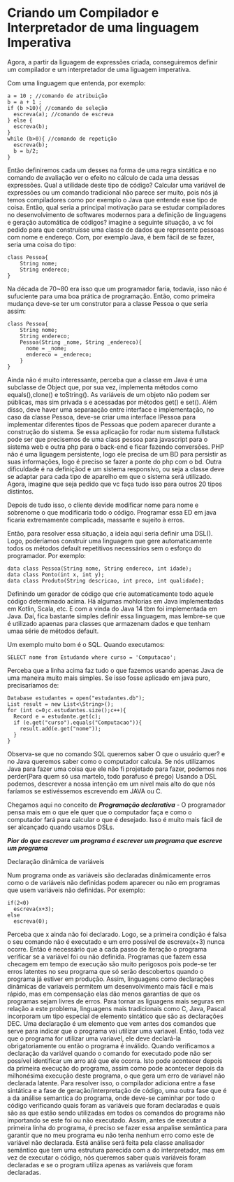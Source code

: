 <h1>
  <a name="tipagem-din%C3%A2mica" href="#tipagem-din%C3%A2mica" class="anchor">
  </a>
  Criando um Compilador e Interpretador de uma linguagem Imperativa
</h1>
<p>
Agora, a partir da liguagem de expressões criada, conseguiremos definir um compilador e um interpretador de uma liguagem imperativa.

Com uma linguagem que entenda, por exemplo:
</p>

<div class="highlight">
<pre class="highlight c">
<code>a = 10 ; //comando de atribuição
b = a + 1 ; 
if (b >10){ //comando de seleção
  escreva(a); //comando de escreva
} else {
  escreva(b);
}
while (b>0){ //comando de repetição
  escreva(b);
  b = b/2;
}
</code></pre></div>

Então definiremos cada um desses na forma de uma regra sintática e no comando de avaliação ver o efeito no cálculo de cada uma dessas expressões.
Qual a utilidade deste tipo de código?
Calcular uma variável de expressões ou um comando tradicional não parece ser muito, pois nós já temos compiladores como por exemplo o Java que entende esse tipo de coisa.
Então, qual seria a principal motivação para se estudar compiladores no desenvolvimento de softwares modernos para a  definição de linguagens e geração automática de códigos?
imagine a seguinte situação, a vc foi pedido para que construísse uma classe de dados que represente pessoas com nome e endereço. Com, por exemplo Java, é bem fácil de se fazer, seria uma coisa do tipo:

<div class="highlight">
<pre class="highlight c">
<code>class Pessoa{
    String nome;
    String endereco;
} 
</code></pre></div>


Na década de 70~80 era isso que um programador faria, todavia, isso não é sufuciente para uma boa prática de programação.
Então, como primeira mudança deve-se ter um construtor para a classe Pessoa o que seria assim:

<div class="highlight">
<pre class="highlight c">
<code>class Pessoa{
    String nome;
    String endereco;
    Pessoa(String _nome, String _endereco){
      nome = _nome;
      endereco = _endereco;
    }
} 
</code></pre></div>

Ainda não é muito interessante, perceba que a classe em Java é uma subclasse de Object que, por sua vez, implementa métodos como equals(),clone() e toString().
As variáveis de um objeto não podem ser públicas, mas sim privada s e acessadas por métodos get() e set().
Além disso, deve haver uma separaação entre interface e implementação, no caso da classe Pessoa, deve-se criar uma interface IPessoa para implementar diferentes tipos de Pessoas que podem aparecer durante a construção do sistema.
Se essa aplicação for rodar num sistema fullstack pode ser que precisemos de uma class pessoa para javascript para o sistema web e outra php para o back-end e ficar fazendo conversões. PHP não é uma liguagem persistente, logo ele precisa de um BD para persistir as suas informações, logo é preciso se fazer a ponte do php com o bd.
Outra dificuldade é na definiçãod e um sistema responsivo, ou seja a classe deve se adaptar para cada tipo de aparelho em que o sistema será utilizado. 
Agora, imagine que seja pedido que vc faça tudo isso para outros 20 tipos distintos.

Depois de tudo isso, o cliente devide modificar nome para nome e sobrenome o que modificaria todo o código.
Programar essa ED em java ficaria extremamente complicada, massante e sujeito à erros.

Então, para resolver essa situação, a ideia aqui seria definir uma DSL().
Logo, poderíamos construir uma linguagem que gere automaticamente todos os métodos default repetitivos necessários sem o esforço do programador.
Por exemplo:

<div class="highlight">
<pre class="highlight c">
<code>data class Pessoa(String nome, String endereco, int idade);
data class Ponto(int x, int y);
data class Produto(String descricao, int preco, int qualidade);
</code></pre></div>

Definindo um gerador de código que crie automaticamente todo aquele código determinado acima.
Há algumas mohlorias em Java implementadas em Kotlin, Scala, etc.
E com a vinda do Java 14 tbm foi implementada em Java.
Daí, fica bastante simples definir essa linguagem, mas lembre-se que é utilizado apaenas para classes que armazenam dados e que tenham umaa série de métodos default.

Um exemplo muito bom é o SQL. Quando executamos:

<div class="highlight">
<pre class="highlight c">
<code>SELECT nome from Estudando where curso = 'Computacao';
</code></pre></div>

Perceba que a linha acima faz tudo o que fazemos usando apenas Java de uma maneira muito mais simples.
Se isso fosse aplicado em java puro, precisaríamos de:


<div class="highlight">
<pre class="highlight c">
<code>Database estudantes = open("estudantes.db");
List<String> result = new List<\String>();
for (int c=0;c.estudantes.size();c++){
  Record e = estudante.get(c);
  if (e.get("curso").equals("Computacao")){
    result.add(e.get("nome"));
  }
}
</code></pre></div>

Observa-se que no comando SQL queremos saber O que o usuário quer? e no Java queremos saber como o computador calcula. Se nós utilizamos Java para fazer uma coisa que ele não fi projetado para fazer, podemos nos perder(Para quem só usa martelo, todo parafuso é prego)
Usando a DSL podemos, descrever a nossa intenção em um nível mais alto do que nós faríamos se estivéssemos escrevendo em JAVA ou C. 

Chegamos aqui no conceito de ***Programação declarativa*** - O programador pensa mais em o que ele quer que o computador faça e como o computador fará para calcular o que é desejado. Isso é muito mais fácil de ser alcançado quando usamos DSLs.

***Pior do que escrever um programa é escrever um programa que escreve um programa***

Declaração dinâmica de variáveis

Num programa onde as variáveis são declaradas dinâmicamente erros como o de variáveis não definidas podem aparecer ou não em programas que usem variáveis não definidas.
Por exemplo:

<div class="highlight">
<pre class="highlight c">
<code>if(2<0)
  escreva(x+3);
else 
  escreva(0);
</code></pre></div>

Perceba que x ainda não foi declarado. Logo, se a primeira condição é falsa o seu comando não é executado e um erro possível de escreva(x+3) nunca ocorre. Então é necessário que a cada passo de iteração o programa verificar se a variável foi ou não definida. Programas que fazem essa checagem em tempo de execução são muito perigosos pois pode-se ter erros latentes no seu programa que só serão descobertos quando o programa já estiver em produção.
Assim, linguagens como declarações dinâmicas de variaveis permitem um desenvolvimento mais fácil e mais rápido, mas em compensação elas dão menos garantias de que os programas sejam livres de erros.
Para tornar as liguagens mais seguras em relação a este problema, linguagens mais tradicionais como C, Java, Pascal  incorporam um tipo especial de elemento sintático que são as declarações DEC.
Uma declaração é um elemento que vem antes dos comandos que serve para indicar que o programa vai utilizar uma variavel. Então, toda vez que o programa for utilizar uma variavel, ele deve declará-la obrigatoriamente ou então o programa é inválido.
Quando verificamos a declaração da variável quando o comando for executado pode não ser possível identificar um arro até que ele ocorra. Isto pode acontecer depois da primeira execução do programa, assim como pode acontecer depois da milhonésima execução deste programa, o que gera um erro de variavel não declarada latente. 
Para resolver isso, o compilador adiciona entre a fase sintática e a fase de geração/interpretação de código, uma outra fase que é a da análise semantica do programa, onde deve-se caminhar por todo o código verificando quais foram as variáveis que foram declaradas e quais são as que estão sendo utilizadas em todos os comandos do programa não importando se este foi ou não executado.
Assim, antes de executar a primeira linha do programa, é preciso se fazer essa anpalise semântica para garantir que no meu programa eu não tenha nenhum erro como este de variável não declarada.
Está análise será feita pela classe analisador semântico que tem uma estrutura parecida com a do interpretador, mas em vez de executar o código, nós queremos saber quais variáveis foram declaradas e se o program utiliza apenas as variáveis que foram declaradas.


   